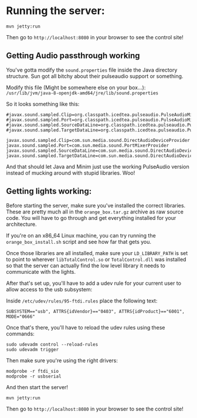 # Running the server:

```
mvn jetty:run
```

Then go to `http://localhost:8080` in your browser to see the control site!

## Getting Audio passthrough working

You've gotta modify the `sound.properties` file inside the Java directory structure. Sun got all bitchy about their pulseaudio support or something.

Modify this file (Might be somewhere else on your box...):
`/usr/lib/jvm/java-8-openjdk-amd64/jre/lib/sound.properties`

So it looks something like this:

```
#javax.sound.sampled.Clip=org.classpath.icedtea.pulseaudio.PulseAudioMixerProvider
#javax.sound.sampled.Port=org.classpath.icedtea.pulseaudio.PulseAudioMixerProvider
#javax.sound.sampled.SourceDataLine=org.classpath.icedtea.pulseaudio.PulseAudioMixerProvider
#javax.sound.sampled.TargetDataLine=org.classpath.icedtea.pulseaudio.PulseAudioMixerProvider

javax.sound.sampled.Clip=com.sun.media.sound.DirectAudioDeviceProvider
javax.sound.sampled.Port=com.sun.media.sound.PortMixerProvider
javax.sound.sampled.SourceDataLine=com.sun.media.sound.DirectAudioDeviceProvider
javax.sound.sampled.TargetDataLine=com.sun.media.sound.DirectAudioDeviceProvider
```

And that should let Java and Minim just use the working PulseAudio version instead of mucking around with stupid libraries. Woo!

## Getting lights working:

Before starting the server, make sure you've installed the correct libraries.
These are pretty much all in the `orange_box.tar.gz` archive as raw source code.
You will have to go through and get everything installed for your architecture.

If you're on an x86_64 Linux machine, you can try running the
`orange_box_install.sh` script and see how far that gets you.

Once those libraries are all installed, make sure your `LD_LIBRARY_PATH` is set
to point to wherever `libTotalControl.so` or `TotalControl.dll` was installed so
that the server can actually find the low level library it needs to communicate
with the lights.

After that's set up, you'll have to add a udev rule for your current user to
allow access to the usb subsystem:

Inside `/etc/udev/rules/95-ftdi.rules` place the following text:

```
SUBSYSTEM=="usb", ATTRS{idVendor}=="0403", ATTRS{idProduct}=="6001", MODE="0666"
```

Once that's there, you'll have to reload the udev rules using these commands:

```
sudo udevadm control --reload-rules
sudo udevadm trigger
```

Then make sure you're using the right drivers:

```
modprobe -r ftdi_sio
modprobe -r usbserial
```

And then start the server!

```
mvn jetty:run
```

Then go to `http://localhost:8080` in your browser to see the control site!
